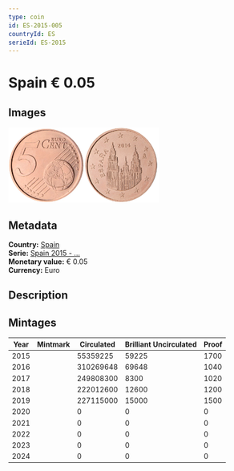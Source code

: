 ```yaml
---
type: coin
id: ES-2015-005
countryId: ES
serieId: ES-2015
---
```


# Spain € 0.05

## Images

<img src="../../../Images/common-2007-005.webp" height="150" alt="Front image"><img src="Images/spain-2015-005.webp" height="150" alt="Back image">

## Metadata

**Country:** [Spain](../index.md)\
**Serie:** [Spain 2015 - ...](index.md)\
**Monetary value:** € 0.05\
**Currency:** Euro

## Description

## Mintages

| Year | Mintmark | Circulated | Brilliant Uncirculated | Proof |
| ---- | -------- | ---------- | ---------------------- | ----- |
| 2015 |          | 55359225   | 59225                  | 1700  |
| 2016 |          | 310269648  | 69648                  | 1040  |
| 2017 |          | 249808300  | 8300                   | 1020  |
| 2018 |          | 222012600  | 12600                  | 1200  |
| 2019 |          | 227115000  | 15000                  | 1500  |
| 2020 |          | 0          | 0                      | 0     |
| 2021 |          | 0          | 0                      | 0     |
| 2022 |          | 0          | 0                      | 0     |
| 2023 |          | 0          | 0                      | 0     |
| 2024 |          | 0          | 0                      | 0     |

